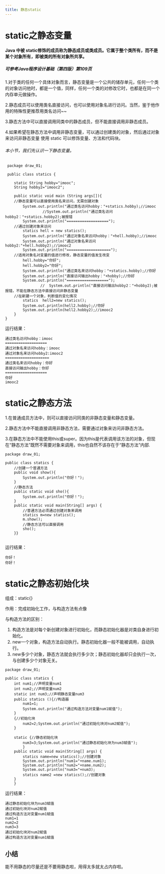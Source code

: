 ```yaml
---
title: 静态static
---
```


# static之静态变量
####  Java 中被 static修饰的成员称为静态成员或类成员。它属于整个类所有，而不是某个对象所有，即被类的所有对象所共享。
##### 可参考Java程序设计基础（第四版）第109页
1.对于类的任何一个具体对象而言，静态变量是一个公共的储存单元，任何一个类的对象访问他时，都是一个值，同样，任何一个类的对修改它时，也都是在同一个内存单元做操作。

2.静态成员可以使用类名直接访问，也可以使用对象名进行访问。当然，鉴于他作用的特殊性更推荐用类名访问~~

3.静态方法中可以直接调用同类中的静态成员，但不能直接调用非静态成员。

4.如果希望在静态方法中调用非静态变量，可以通过创建类的对象，然后通过对象来访问非静态变量
使用 static 可以修饰变量、方法和代码块。

######  本小节，我们先认识一下静态变量。

```
 package draw_01;

 public class statics {

	static String hobby="imooc";
	String hobby2="imooc2";

	public static void main (String args[]){
	//静态变量可以直接使用类名来访问，无需创建对象
		System.out.println("通过类名访问hobby："+statics.hobby);//imooc
		         //System.out.println("通过类名访问hobby2："+statics.hobby2);被报错
		System.out.println("===================");
	//通过创建对象来访问
		statics hell = new statics();
		System.out.println("通过对象名来访问hobby："+hell.hobby);//imooc
		System.out.println("通过对象名来访问hobby2:"+hell.hobby2);//imooc2
		System.out.println("====================");
	//适用对象名对变量的值进行修改，静态变量的值发生改变
		hell.hobby="你好";
		hell.hobby2="你好";
		System.out.println("通过类名来访问hobby："+statics.hobby);//你好
		System.out.println("直接访问输出hobby："+hobby);//你好
		System.out.println("===================");
		        //	System.out.println("直接访问输出hobby2："+hobby2);被报错，不能在静态方法中直接访问非静态变量
    //在新建一个对象，判断值的变化情况
        statics  hell2=new statics();
        System.out.println(hell2.hobby);//你好
        System.out.println(hell2.hobby2);//imooc2
	}
}

```
运行结果：

```
通过类名访问hobby：imooc
===================
通过对象名来访问hobby：imooc
通过对象名来访问hobby2:imooc2
====================
通过类名来访问hobby：你好
直接访问输出hobby：你好
===================
你好
imooc2
```


# static之静态方法


1.在普通成员方法中，则可以直接访问同类的非静态变量和静态变量。

2.静态方法中不能直接调用非静态方法，需要通过对象来访问非静态方法。 

3.在静态方法中不能使用this或super。因为this是代表调用该方法的对象，但现在“静态方法”既然不需要对象来调用，this也自然不该存在于“静态方法”内部.

```
package draw_01;

public class statics {
	//创建一个普通方法
	public void show(){
		System.out.println("你好！");
	}
	//静态方法
	public static void sho(){
		System.out.println("你好！");
	}
	public static void main(String[] args) {
		//普通方法必须通过创建对象来调用
		statics m=new statics();
		m.show();
		//静态方法可以直接调用
		sho();
	}}
    
```
运行结果：
```
你好！
你好！
```

# static之静态初始化块
组成：static{}

作用：完成初始化工作，与构造方法有点像

与构造方法的区别：
1. 构造方法是对每个新创建对象进行初始化，而静态初始化器是对类自身进行初始化。
2. new一个对象，构造方法自动执行。静态初始化器一般不能被调用，自动执行。
3. new多少个对象，静态方法就会执行多少次；静态初始化器却只会执行一次，与创建多少个对象无关。

```
package draw_01;

public class statics {
    int num1;//声明变量num1
    int num2;//声明变量num2
    static int num3;//声明静态变量num3
    public statics (){//构造器
    	num1=1;
    	System.out.println("通过构造方法对变量num1赋值");
    }
    {//初始化块
    	num2=2;System.out.println("通过初始化块对num2赋值");
    }
    
    static {//静态初始化块
    	num3=3;System.out.println("通过静态初始化块为num3赋值");
    	}
	public static void main(String[] args) {
		statics name=new statics();//创建对象
		System.out.println("num1="+name.num1);
		System.out.println("num2="+name.num2);
		System.out.println("num3="+num3);
		statics name2 =new statics();//创建对象
	}
	}

```
运行结果：
```
通过静态初始化块为num3赋值
通过初始化块对num2赋值
通过构造方法对变量num1赋值
num1=1
num2=2
num3=3
通过初始化块对num2赋值
通过构造方法对变量num1赋值
```
## 小结
能不用静态的尽量还是不要用静态啦，用得太多就太占内存啦。